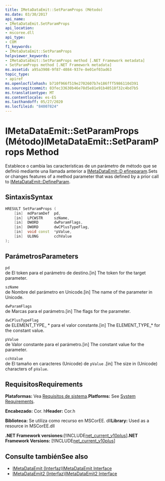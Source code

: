 ```yaml
---
title: IMetaDataEmit::SetParamProps (Método)
ms.date: 03/30/2017
api_name:
- IMetaDataEmit.SetParamProps
api_location:
- mscoree.dll
api_type:
- COM
f1_keywords:
- IMetaDataEmit::SetParamProps
helpviewer_keywords:
- IMetaDataEmit::SetParamProps method [.NET Framework metadata]
- SetParamProps method [.NET Framework metadata]
ms.assetid: a95a3908-9f87-4084-937e-8e01ef03ad63
topic_type:
- apiref
ms.openlocfilehash: b710f966f519e2702607b7e186fff5986110d391
ms.sourcegitcommit: 03fec33630b46e78d5e81e91b40518f32c4bd7b5
ms.translationtype: MT
ms.contentlocale: es-ES
ms.lasthandoff: 05/27/2020
ms.locfileid: "84007824"
---
```

# <a name="imetadataemitsetparamprops-method"></a><span data-ttu-id="1b40d-102">IMetaDataEmit::SetParamProps (Método)</span><span class="sxs-lookup"><span data-stu-id="1b40d-102">IMetaDataEmit::SetParamProps Method</span></span>
<span data-ttu-id="1b40d-103">Establece o cambia las características de un parámetro de método que se definió mediante una llamada anterior a [IMetaDataEmit::D efineparam](imetadataemit-defineparam-method.md).</span><span class="sxs-lookup"><span data-stu-id="1b40d-103">Sets or changes features of a method parameter that was defined by a prior call to [IMetaDataEmit::DefineParam](imetadataemit-defineparam-method.md).</span></span>  
  
## <a name="syntax"></a><span data-ttu-id="1b40d-104">Sintaxis</span><span class="sxs-lookup"><span data-stu-id="1b40d-104">Syntax</span></span>  
  
```cpp  
HRESULT SetParamProps (
    [in]  mdParamDef  pd,
    [in]  LPCWSTR     szName,
    [in]  DWORD       dwParamFlags,
    [in]  DWORD       dwCPlusTypeFlag,
    [in]  void const  *pValue,
    [in]  ULONG       cchValue
);  
```  
  
## <a name="parameters"></a><span data-ttu-id="1b40d-105">Parámetros</span><span class="sxs-lookup"><span data-stu-id="1b40d-105">Parameters</span></span>  
 `pd`  
 <span data-ttu-id="1b40d-106">de El token para el parámetro de destino.</span><span class="sxs-lookup"><span data-stu-id="1b40d-106">[in] The token for the target parameter.</span></span>  
  
 `szName`  
 <span data-ttu-id="1b40d-107">de Nombre del parámetro en Unicode.</span><span class="sxs-lookup"><span data-stu-id="1b40d-107">[in] The name of the parameter in Unicode.</span></span>  
  
 `dwParamFlags`  
 <span data-ttu-id="1b40d-108">de Marcas para el parámetro.</span><span class="sxs-lookup"><span data-stu-id="1b40d-108">[in] The flags for the parameter.</span></span>  
  
 `dwCPlusTypeFlag`  
 <span data-ttu-id="1b40d-109">de ELEMENT_TYPE_ \* para el valor constante.</span><span class="sxs-lookup"><span data-stu-id="1b40d-109">[in] The ELEMENT_TYPE_\* for the constant value.</span></span>  
  
 `pValue`  
 <span data-ttu-id="1b40d-110">de Valor constante para el parámetro.</span><span class="sxs-lookup"><span data-stu-id="1b40d-110">[in] The constant value for the parameter.</span></span>  
  
 `cchValue`  
 <span data-ttu-id="1b40d-111">de El tamaño en caracteres (Unicode) de `pValue` .</span><span class="sxs-lookup"><span data-stu-id="1b40d-111">[in] The size in (Unicode) characters of `pValue`.</span></span>  
  
## <a name="requirements"></a><span data-ttu-id="1b40d-112">Requisitos</span><span class="sxs-lookup"><span data-stu-id="1b40d-112">Requirements</span></span>  
 <span data-ttu-id="1b40d-113">**Plataformas:** Vea [Requisitos de sistema](../../get-started/system-requirements.md).</span><span class="sxs-lookup"><span data-stu-id="1b40d-113">**Platforms:** See [System Requirements](../../get-started/system-requirements.md).</span></span>  
  
 <span data-ttu-id="1b40d-114">**Encabezado:** Cor. h</span><span class="sxs-lookup"><span data-stu-id="1b40d-114">**Header:** Cor.h</span></span>  
  
 <span data-ttu-id="1b40d-115">**Biblioteca:** Se utiliza como recurso en MSCorEE. dll</span><span class="sxs-lookup"><span data-stu-id="1b40d-115">**Library:** Used as a resource in MSCorEE.dll</span></span>  
  
 <span data-ttu-id="1b40d-116">**.NET Framework versiones:**[!INCLUDE[net_current_v10plus](../../../../includes/net-current-v10plus-md.md)]</span><span class="sxs-lookup"><span data-stu-id="1b40d-116">**.NET Framework Versions:** [!INCLUDE[net_current_v10plus](../../../../includes/net-current-v10plus-md.md)]</span></span>  
  
## <a name="see-also"></a><span data-ttu-id="1b40d-117">Consulte también</span><span class="sxs-lookup"><span data-stu-id="1b40d-117">See also</span></span>

- [<span data-ttu-id="1b40d-118">IMetaDataEmit (Interfaz)</span><span class="sxs-lookup"><span data-stu-id="1b40d-118">IMetaDataEmit Interface</span></span>](imetadataemit-interface.md)
- [<span data-ttu-id="1b40d-119">IMetaDataEmit2 (Interfaz)</span><span class="sxs-lookup"><span data-stu-id="1b40d-119">IMetaDataEmit2 Interface</span></span>](imetadataemit2-interface.md)
